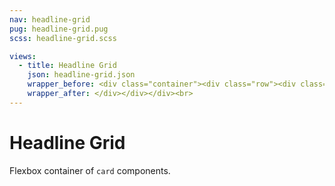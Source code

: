 ```yaml
---
nav: headline-grid
pug: headline-grid.pug
scss: headline-grid.scss

views:
  - title: Headline Grid
    json: headline-grid.json
    wrapper_before: <div class="container"><div class="row"><div class="col-12 col-md-8 offset-md-2">
    wrapper_after: </div></div></div><br>
---
```


# Headline Grid

Flexbox container of `card` components.
